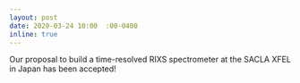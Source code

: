 ```yaml
---
layout: post
date: 2020-03-24 10:00  :00-0400
inline: true
---
```


Our proposal to build a time-resolved RIXS spectrometer at the SACLA XFEL in Japan has been accepted!
